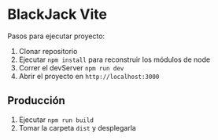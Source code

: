 # BlackJack Vite

Pasos para ejecutar proyecto:

1. Clonar repositorio
2. Ejecutar ```npm install``` para reconstruir los módulos de node
3. Correr el devServer ```npm run dev```
4. Abrir el proyecto en ```http://localhost:3000```

## Producción

1. Ejecutar ```npm run build```
2. Tomar la carpeta ```dist``` y desplegarla
